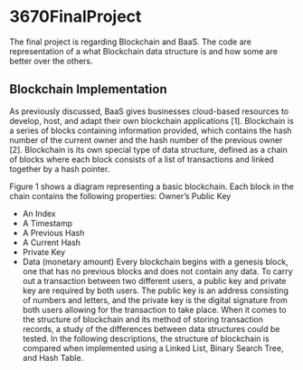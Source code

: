 # 3670FinalProject
The final project is regarding Blockchain and BaaS. The code are representation of a what Blockchain data structure is and how some are better over the others.

## Blockchain Implementation
As previously discussed, BaaS gives businesses cloud-based resources to develop, host, and adapt their own blockchain applications [1]. Blockchain is a series of blocks containing information provided, which contains the hash number of the current owner and the hash number of the previous owner [2]. Blockchain is its own special type of data structure, defined as a chain of blocks where each block consists of a list of transactions and linked together by a hash pointer.

Figure 1 shows a diagram representing a basic blockchain. Each block in the chain contains the following properties: Owner’s Public Key
- An Index
- A Timestamp
- A Previous Hash
- A Current Hash
- Private Key 
- Data (monetary amount)
Every blockchain begins with a genesis block, one that has no previous blocks and does not contain any data. To carry out a transaction between two different users, a public key and private key are required by both users. The public key is an address consisting of numbers and letters, and the private key is the digital signature from both users allowing for the transaction to take place.
When it comes to the structure of blockchain and its method of storing transaction records, a study of the differences between data structures could be tested. In the following descriptions, the structure of blockchain is compared when implemented using a Linked List, Binary Search Tree, and Hash Table. 
